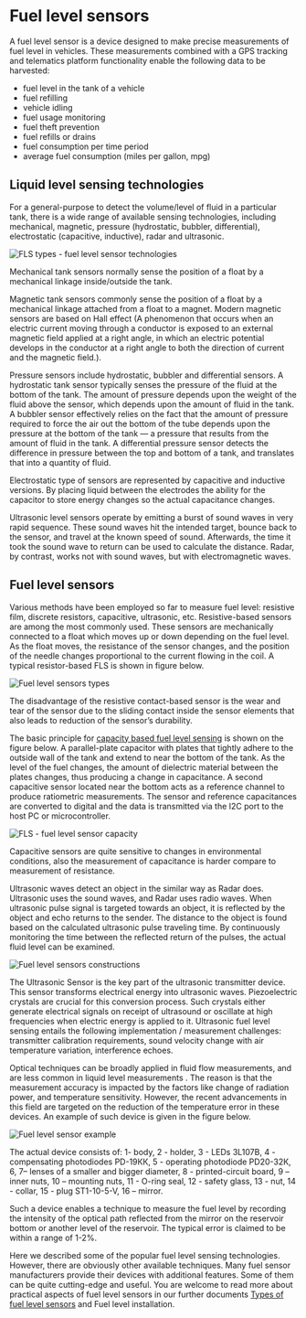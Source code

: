 # Fuel level sensors

A fuel level sensor is a device designed to make precise measurements of fuel level in vehicles. These measurements combined with a GPS tracking and telematics platform functionality enable the following data to be harvested:

* fuel level in the tank of a vehicle
* fuel refilling
* vehicle idling
* fuel usage monitoring
* fuel theft prevention
* fuel refills or drains
* fuel consumption per time period
* average fuel consumption (miles per gallon, mpg)

## Liquid level sensing technologies

For a general-purpose to detect the volume/level of fluid in a particular tank, there is a wide range of available sensing technologies, including mechanical, magnetic, pressure (hydrostatic, bubbler, differential), electrostatic (capacitive, inductive), radar and ultrasonic.

![FLS types - fuel level sensor technologies](https://www.navixy.com/wp-content/uploads/2020/02/1.png)

Mechanical tank sensors normally sense the position of a float by a mechanical linkage inside/outside the tank.

Magnetic tank sensors commonly sense the position of a float by a mechanical linkage attached from a float to a magnet. Modern magnetic sensors are based on Hall effect (A phenomenon that occurs when an electric current moving through a conductor is exposed to an external magnetic field applied at a right angle, in which an electric potential develops in the conductor at a right angle to both the direction of current and the magnetic field.).

Pressure sensors include hydrostatic, bubbler and differential sensors. A hydrostatic tank sensor typically senses the pressure of the fluid at the bottom of the tank. The amount of pressure depends upon the weight of the fluid above the sensor, which depends upon the amount of fluid in the tank. A bubbler sensor effectively relies on the fact that the amount of pressure required to force the air out the bottom of the tube depends upon the pressure at the bottom of the tank — a pressure that results from the amount of fluid in the tank. A differential pressure sensor detects the difference in pressure between the top and bottom of a tank, and translates that into a quantity of fluid.

Electrostatic type of sensors are represented by capacitive and inductive versions. By placing liquid between the electrodes the ability for the capacitor to store energy changes so the actual capacitance changes.

Ultrasonic level sensors operate by emitting a burst of sound waves in very rapid sequence. These sound waves hit the intended target, bounce back to the sensor, and travel at the known speed of sound. Afterwards, the time it took the sound wave to return can be used to calculate the distance. Radar, by contrast, works not with sound waves, but with electromagnetic waves.

## Fuel level sensors

Various methods have been employed so far to measure fuel level: resistive film, discrete resistors, capacitive, ultrasonic, etc. Resistive-based sensors are among the most commonly used. These sensors are mechanically connected to a float which moves up or down depending on the fuel level. As the float moves, the resistance of the sensor changes, and the position of the needle changes proportional to the current flowing in the coil. A typical resistor-based FLS is shown in figure below.

![Fuel level sensors types](https://www.navixy.com/wp-content/uploads/2020/02/2.png)

The disadvantage of the resistive contact-based sensor is the wear and tear of the sensor due to the sliding contact inside the sensor elements that also leads to reduction of the sensor’s durability.

The basic principle for [capacity based fuel level sensing](https://docs.navixy.com/user-guide/fuel-level-sensor) is shown on the figure below. A parallel-plate capacitor with plates that tightly adhere to the outside wall of the tank and extend to near the bottom of the tank. As the level of the fuel changes, the amount of dielectric material between the plates changes, thus producing a change in capacitance. A second capacitive sensor located near the bottom acts as a reference channel to produce ratiometric measurements. The sensor and reference capacitances are converted to digital and the data is transmitted via the I2C port to the host PC or microcontroller.

![FLS - fuel level sensor capacity](https://www.navixy.com/wp-content/uploads/2020/02/3.png)

Capacitive sensors are quite sensitive to changes in environmental conditions, also the measurement of capacitance is harder compare to measurement of resistance.

Ultrasonic waves detect an object in the similar way as Radar does. Ultrasonic uses the sound waves, and Radar uses radio waves. When ultrasonic pulse signal is targeted towards an object, it is reflected by the object and echo returns to the sender. The distance to the object is found based on the calculated ultrasonic pulse traveling time. By continuously monitoring the time between the reflected return of the pulses, the actual fluid level can be examined.

![Fuel level sensors  constructions](https://www.navixy.com/wp-content/uploads/2020/02/usound.png)

The Ultrasonic Sensor is the key part of the ultrasonic transmitter device. This sensor transforms electrical energy into ultrasonic waves. Piezoelectric crystals are crucial for this conversion process. Such crystals either generate electrical signals on receipt of ultrasound or oscillate at high frequencies when electric energy is applied to it. Ultrasonic fuel level sensing entails the following implementation / measurement challenges: transmitter calibration requirements, sound velocity change with air temperature variation, interference echoes.

Optical techniques can be broadly applied in fluid flow measurements, and are less common in liquid level measurements . The reason is that the measurement accuracy is impacted by the factors like change of radiation power, and temperature sensitivity. However, the recent advancements in this field are targeted on the reduction of the temperature error in these devices. An example of such device is given in the figure below.

![Fuel level sensor example](https://www.navixy.com/wp-content/uploads/2020/02/skrinshot-19-02-2020-102342.png)

The actual device consists of: 1- body, 2 - holder, 3 - LEDs 3L107B, 4 - compensating photodiodes PD-19КК, 5 - operating photodiode PD20-32К, 6, 7– lenses of a smaller and bigger diameter, 8 - printed-circuit board, 9 – inner nuts, 10 – mounting nuts, 11 - O-ring seal, 12 - safety glass, 13 - nut, 14 - collar, 15 - plug ST1-10-5-V, 16 – mirror.

Such a device enables a technique to measure the fuel level by recording the intensity of the optical path reflected from the mirror on the reservoir bottom or another level of the reservoir. The typical error is claimed to be within a range of 1-2%.

Here we described some of the popular fuel level sensing technologies. However, there are obviously other available techniques. Many fuel sensor manufacturers provide their devices with additional features. Some of them can be quite cutting-edge and useful. You are welcome to read more about practical aspects of fuel level sensors in our further documents [Types of fuel level sensors](types-of-fuel-level-sensors.md) and Fuel level installation.

